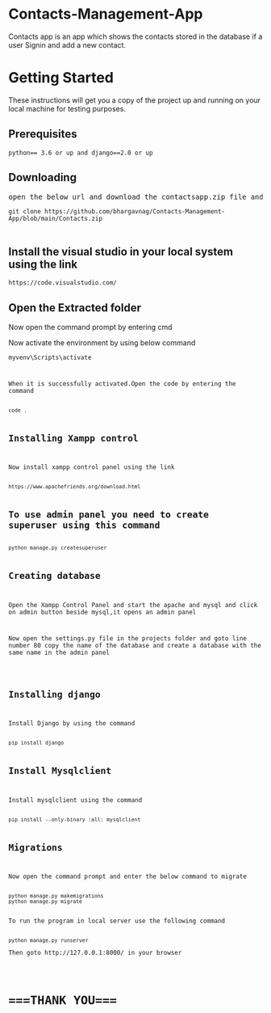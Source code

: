# Contacts-Management-App
Contacts app is an app which shows the contacts stored in the database if a user Signin and add a new contact.

<h1>Getting Started</h1>
<p>These instructions will get you a copy of the project up and running on your local machine for testing purposes.</p>

<h2>Prerequisites</h2>
<code>python== 3.6 or up and django==2.0 or up</code>

<h2>Downloading</h2>
<pre>open the below url and download the contactsapp.zip file and extract it in your system</pre>
<code>git clone https://github.com/bhargavnag/Contacts-Management-App/blob/main/Contacts.zip</code><br><br>

<h2>Install the visual studio in your local system using the link</h2>
<code>https://code.visualstudio.com/</code>

<h2>Open the Extracted folder</h2>
<p>Now open the command prompt by entering cmd</p>
<p>Now activate the environment by using below command</p>
<code>myvenv\Scripts\activate</p>
<p>When it is successfully activated.Open the code by entering the command</p>
<code>code .</code>

<h2>Installing Xampp control</h2>
<p>Now install xampp control panel using the link</p>
<code>https://www.apachefriends.org/download.html</code>

<h2>To use admin panel you need to create superuser using this command </h2>
<code>python manage.py createsuperuser</code>

<h2>Creating database</h2>
<p>Open the Xampp Control Panel and start the apache and mysql and click on admin button beside mysql,it opens an admin panel</p>
<p>Now open the settings.py file in the projects folder and goto line number 80 copy the name of the database and create a database with the same name in the admin panel</p>

<h2>Installing django</h2>
<p>Install Django by using the command</p>
<code>pip install django</code>

<h2>Install Mysqlclient</h2>
<p>Install mysqlclient using the command</p>
<code>pip install --only-binary :all: mysqlclient</code>

<h2>Migrations</h2>
<p>Now open the command prompt and enter the below command to migrate</p>
<code>python manage.py makemigrations</code>
<code>python manage.py migrate</code>

<p>To run the program in local server use the following command</p>
<code>python manage.py runserver</code>
<p>Then goto http://127.0.0.1:8000/ in your browser</p>

<h1>===THANK YOU===</h1>
